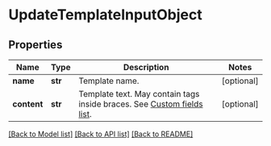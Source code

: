 # UpdateTemplateInputObject

## Properties
Name | Type | Description | Notes
------------ | ------------- | ------------- | -------------
**name** | **str** | Template name. | [optional] 
**content** | **str** | Template text. May contain tags inside braces. See [Custom fields list](https://docs.textmagic.com/#section/Custom-fields-list-(Merge-tags)). | [optional] 

[[Back to Model list]](../README.md#documentation-for-models) [[Back to API list]](../README.md#documentation-for-api-endpoints) [[Back to README]](../README.md)


